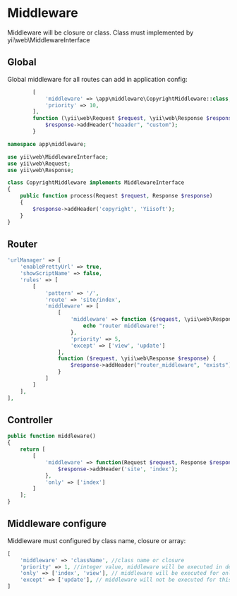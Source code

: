 Middleware
==========

Middleware will be closure or class. Class must implemented by yii\web\MiddlewareInterface

## Global

Global middleware for all routes can add in application config:

```php
        [
            'middleware' => \app\middleware\CopyrightMiddleware::class,
            'priority' => 10,
        ],        
        function (\yii\web\Request $request, \yii\web\Response $response) {
            $response->addHeader("heaader", "custom");
        }
```

```php
namespace app\middleware;

use yii\web\MiddlewareInterface;
use yii\web\Request;
use yii\web\Response;

class CopyrightMiddleware implements MiddlewareInterface
{
    public function process(Request $request, Response $response)
    {
        $response->addHeader('copyright', 'Yiisoft');
    }
}
```

## Router

```php
'urlManager' => [
    'enablePrettyUrl' => true,
    'showScriptName' => false,
    'rules' => [
        [
            'pattern' => '/',
            'route' => 'site/index',
            'middleware' => [
                [
                    'middleware' => function ($request, \yii\web\Response $response) {
                        echo "router middleware!";
                    },
                    'priority' => 5,
                    'except' => ['view', 'update']
                ],
                function ($request, \yii\web\Response $response) {
                    $response->addHeader("router_middleware", "exists");
                }
            ]
        ]
    ],
],
```

## Controller

```php
public function middleware()
{
    return [
        [
            'middleware' => function(Request $request, Response $response) {
                $response->addHeader('site', 'index');
            },
            'only' => ['index']
        ]
    ];
}
```

## Middleware configure

Middleware must configured by class name, closure or array:

```php
[
    'middleware' => 'className', //class name or closure
    'priority' => 1, //integer value, middleware will be executed in desc order (default null)
    'only' => ['index', 'view'], // middleware will be executed for only this actions (default for all actions)
    'except' => ['update'], // middleware will not be executed for this actions (default empty array)
]
```
